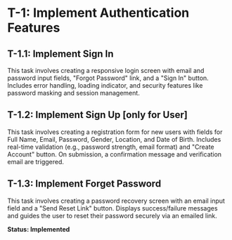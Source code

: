 # T-1: Implement Authentication Features
## T-1.1: Implement Sign In
This task involves creating a responsive login screen with email and password input fields, "Forgot Password" link, and a "Sign In" button. Includes error handling, loading indicator, and security features like password masking and session management.
## T-1.2: Implement Sign Up [only for User]
This task involves creating a registration form for new users with fields for Full Name, Email, Password, Gender, Location, and Date of Birth. Includes real-time validation (e.g., password strength, email format) and "Create Account" button. On submission, a confirmation message and verification email are triggered. 
## T-1.3: Implement Forget Password
This task involves creating a password recovery screen with an email input field and a "Send Reset Link" button. Displays success/failure messages and guides the user to reset their password securely via an emailed link.

**Status: Implemented**